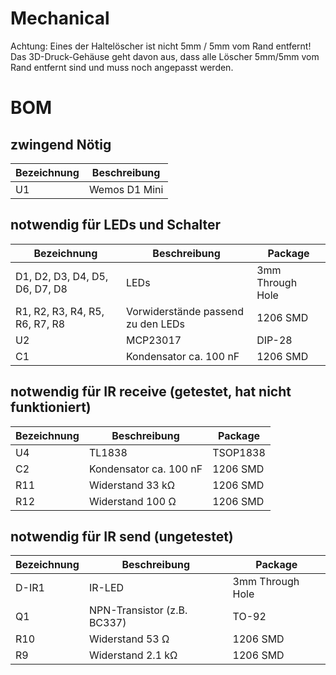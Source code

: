 Mechanical
==========

Achtung: Eines der Haltelöscher ist nicht 5mm / 5mm vom Rand entfernt! Das 3D-Druck-Gehäuse geht davon aus, dass alle Löscher 5mm/5mm vom Rand entfernt sind und muss noch angepasst werden.

BOM
===

zwingend Nötig
--------------

Bezeichnung | Beschreibung
------------|--------------
U1          | Wemos D1 Mini


notwendig für LEDs und Schalter
-------------------------------

Bezeichnung                    | Beschreibung                        | Package
-------------------------------|-------------------------------------|-----------------
D1, D2, D3, D4, D5, D6, D7, D8 | LEDs                                | 3mm Through Hole
R1, R2, R3, R4, R5, R6, R7, R8 | Vorwiderstände passend zu den LEDs  | 1206 SMD
U2                             | MCP23017                            | DIP-28
C1                             | Kondensator ca. 100 nF              | 1206 SMD

notwendig für IR receive (getestet, hat nicht funktioniert)
-----------------------------------------------------------

Bezeichnung | Beschreibung                        | Package
------------|-------------------------------------|-----------------
U4          | TL1838                              | TSOP1838
C2          | Kondensator ca. 100 nF              | 1206 SMD
R11         | Widerstand 33 kΩ                    | 1206 SMD
R12         | Widerstand 100 Ω                    | 1206 SMD

notwendig für IR send (ungetestet)
----------------------------------

Bezeichnung | Beschreibung                        | Package
------------|-------------------------------------|-----------------
D-IR1       | IR-LED                              | 3mm Through Hole
Q1          | NPN-Transistor (z.B. BC337)         | TO-92
R10         | Widerstand 53 Ω                     | 1206 SMD
R9          | Widerstand 2.1 kΩ                   | 1206 SMD
